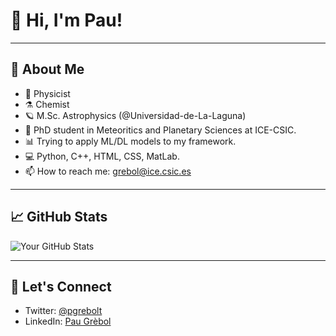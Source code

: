 # 👋 Hi, I'm Pau!

---

## 🚀 About Me
- 🧭 Physicist
- ⚗️ Chemist
- 🪐 M.Sc. Astrophysics (@Universidad-de-La-Laguna)
- 🌠 PhD student in Meteoritics and Planetary Sciences at ICE-CSIC.
- 📊 Trying to apply ML/DL models to my framework.
- 💻 Python, C++, HTML, CSS, MatLab.
- 📫 How to reach me: grebol@ice.csic.es

---


## 📈 GitHub Stats

![Your GitHub Stats](https://github-readme-stats.vercel.app/api?username=pgrebolt&show_icons=true&hide_title=true&count_private=true&hide=prs&theme=monokai)

---

## 📣 Let's Connect

- Twitter: [@pgrebolt](https://twitter.com/pgrebolt)
- LinkedIn: [Pau Grèbol](https://www.linkedin.com/in/pau-grebol-tomas)

